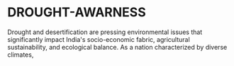 # DROUGHT-AWARNESS
Drought and desertification are pressing environmental issues that significantly impact India's socio-economic fabric, agricultural sustainability, and ecological balance. As a nation characterized by diverse climates,

